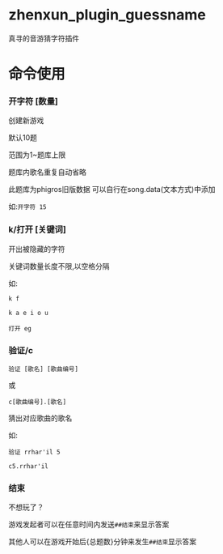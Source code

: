 # zhenxun_plugin_guessname
 真寻的音游猜字符插件

# 命令使用

### 开字符 [数量]

创建新游戏

默认10题

范围为1~题库上限

题库内歌名重复自动省略

此题库为phigros旧版数据 可以自行在song.data(文本方式)中添加

如:``开字符 15``

### k/打开 [关键词]

开出被隐藏的字符

关键词数量长度不限,以空格分隔

如:

``k f``

``k a e i o u``

``打开 eg``

### 验证/c

``验证 [歌名] [歌曲编号]``

或

``c[歌曲编号].[歌名]``

猜出对应歌曲的歌名

如:

``验证 rrhar'il 5``

``c5.rrhar'il``

### 结束

不想玩了？

游戏发起者可以在任意时间内发送``##结束``来显示答案

其他人可以在游戏开始后{总题数}分钟来发生``##结束``显示答案
